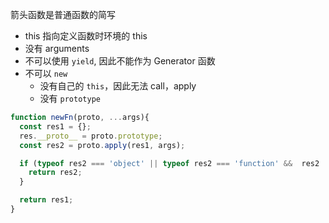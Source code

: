 箭头函数是普通函数的简写
- this 指向定义函数时环境的 this
- 没有 arguments 
- 不可以使用 `yield`, 因此不能作为 Generator 函数
- 不可以 `new`
  - 没有自己的 `this`，因此无法 call，apply
  - 没有 `prototype`

```javascript
function newFn(proto, ...args){
  const res1 = {};
  res.__proto__ = proto.prototype;
  const res2 = proto.apply(res1, args);

  if (typeof res2 === 'object' || typeof res2 === 'function' &&  res2 !== null) {
    return res2;
  }  

  return res1;
}
```
